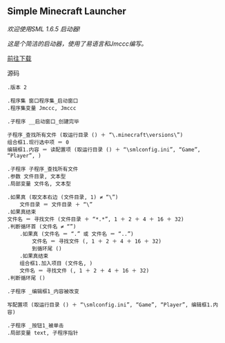## Simple Minecraft Launcher

<em>欢迎使用SML 1.6.5 启动器!</em>
  
<em>这是个简洁的启动器，使用了易语言和Jmccc编写。</em>

<script>
  function Download() {
  window.open("https://github.com/leadsoft-ware/SMLRelease/releases/download/InsiderPreview/Insider_Preview_beta1.exe","","")
  
}
</script>


<a href="javascript:Download()">前往下载</a>

源码
```
.版本 2

.程序集 窗口程序集_启动窗口
.程序集变量 Jmccc, Jmccc

.子程序 __启动窗口_创建完毕

子程序_查找所有文件 (取运行目录 () ＋ “\.minecraft\versions\”)
组合框1.现行选中项 ＝ 0
编辑框1.内容 ＝ 读配置项 (取运行目录 () ＋ “\smlconfig.ini”, “Game”, “Player”, )

.子程序 子程序_查找所有文件
.参数 文件目录, 文本型
.局部变量 文件名, 文本型

.如果真 (取文本右边 (文件目录, 1) ≠ “\”)
    文件目录 ＝ 文件目录 ＋ “\”
.如果真结束
文件名 ＝ 寻找文件 (文件目录 ＋ “*.*”, 1 ＋ 2 ＋ 4 ＋ 16 ＋ 32)
.判断循环首 (文件名 ≠ “”)
    .如果真 (文件名 ＝ “.” 或 文件名 ＝ “..”)
        文件名 ＝ 寻找文件 (, 1 ＋ 2 ＋ 4 ＋ 16 ＋ 32)
        到循环尾 ()
    .如果真结束
    组合框1.加入项目 (文件名, )
    文件名 ＝ 寻找文件 (, 1 ＋ 2 ＋ 4 ＋ 16 ＋ 32)
.判断循环尾 ()

.子程序 _编辑框1_内容被改变

写配置项 (取运行目录 () ＋ “\smlconfig.ini”, “Game”, “Player”, 编辑框1.内容)

.子程序 _按钮1_被单击
.局部变量 text, 子程序指针
```
